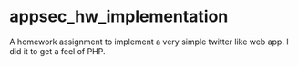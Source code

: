 # appsec_hw_implementation

A homework assignment to implement a very simple twitter like web app. I did it to get a feel of PHP. 
